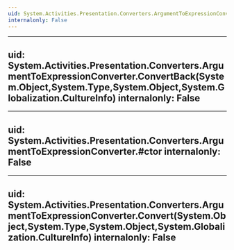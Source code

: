 ```yaml
---
uid: System.Activities.Presentation.Converters.ArgumentToExpressionConverter
internalonly: False
---
```


---
uid: System.Activities.Presentation.Converters.ArgumentToExpressionConverter.ConvertBack(System.Object,System.Type,System.Object,System.Globalization.CultureInfo)
internalonly: False
---

---
uid: System.Activities.Presentation.Converters.ArgumentToExpressionConverter.#ctor
internalonly: False
---

---
uid: System.Activities.Presentation.Converters.ArgumentToExpressionConverter.Convert(System.Object,System.Type,System.Object,System.Globalization.CultureInfo)
internalonly: False
---
